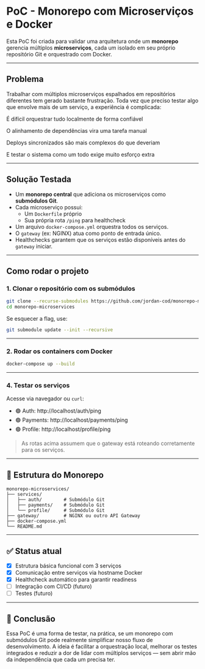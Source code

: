# PoC - Monorepo com Microserviços e Docker

Esta PoC foi criada para validar uma arquitetura onde um **monorepo** gerencia múltiplos **microserviços**, cada um isolado em seu próprio repositório Git e orquestrado com Docker.

---

## Problema

Trabalhar com múltiplos microserviços espalhados em repositórios diferentes tem gerado bastante frustração. Toda vez que preciso testar algo que envolve mais de um serviço, a experiência é complicada:

É difícil orquestrar tudo localmente de forma confiável

O alinhamento de dependências vira uma tarefa manual

Deploys sincronizados são mais complexos do que deveriam

E testar o sistema como um todo exige muito esforço extra

---

## Solução Testada

- Um **monorepo central** que adiciona os microserviços como **submódulos Git**.
- Cada microserviço possui:
  - Um `Dockerfile` próprio
  - Sua própria rota `/ping` para healthcheck
- Um arquivo `docker-compose.yml` orquestra todos os serviços.
- O `gateway` (ex: NGINX) atua como ponto de entrada único.
- Healthchecks garantem que os serviços estão disponíveis antes do `gateway` iniciar.

---

## Como rodar o projeto

### 1. Clonar o repositório com os submódulos

```bash
git clone --recurse-submodules https://github.com/jordan-cod/monorepo-microservices
cd monorepo-microservices
```

Se esquecer a flag, use:

```bash
git submodule update --init --recursive
```

---

### 2. Rodar os containers com Docker

```bash
docker-compose up --build
```

---

### 4. Testar os serviços

Acesse via navegador ou `curl`:

- 🟢 Auth: http://localhost/auth/ping
- 🟢 Payments: http://localhost/payments/ping
- 🟢 Profile: http://localhost/profile/ping

> As rotas acima assumem que o gateway está roteando corretamente para os serviços.

---

## 📁 Estrutura do Monorepo

```
monorepo-microservices/
├── services/
│   ├── auth/        # Submódulo Git
│   ├── payments/    # Submódulo Git
│   └── profile/     # Submódulo Git
├── gateway/         # NGINX ou outro API Gateway
├── docker-compose.yml
└── README.md
```

---

## ✅ Status atual

- [x] Estrutura básica funcional com 3 serviços
- [x] Comunicação entre serviços via hostname Docker
- [x] Healthcheck automático para garantir readiness
- [ ] Integração com CI/CD (futuro)
- [ ] Testes (futuro)

---

## 🧠 Conclusão

Essa PoC é uma forma de testar, na prática, se um monorepo com submódulos Git pode realmente simplificar nosso fluxo de desenvolvimento. A ideia é facilitar a orquestração local, melhorar os testes integrados e reduzir a dor de lidar com múltiplos serviços — sem abrir mão da independência que cada um precisa ter.